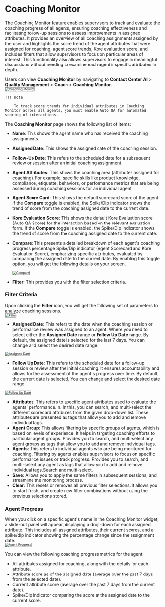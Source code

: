 
# Coaching Monitor

The Coaching Monitor feature enables supervisors to track and evaluate the coaching progress of all agents, ensuring coaching effectiveness and facilitating follow-up sessions to assess improvements in assigned attributes. It provides an overview of all coaching assignments assigned by the user and highlights the score trend of the agent attributes that were assigned for coaching, agent score trends, Kore evaluation score, and includes filters that allow supervisors to focus on particular areas of interest. This functionality also allows supervisors to engage in meaningful discussions without needing to examine each agent’s specific attributes in depth.

Users can view **Coaching Monitor** by navigating to **Contact Center AI** > **Quality Management** > **Coach** > **Coaching Monitor**.  
<img src="../coaching-monitor/images/coaching-monitor-landing-page.png" alt="Coaching Monitor" title="Coaching Monitor" style="border: 1px solid gray; zoom:70%;">

    !!! note

        To track score trends for individual attributes in Coaching Monitor across all agents, you must enable Auto QA for automated scoring of interactions.

The **Coaching Monitor** page shows the following list of items:

* **Name**: This shows the agent name who has received the coaching assignments.
* **Assigned Date**: This shows the assigned date of the coaching session.
* **Follow-Up Date**: This refers to the scheduled date for a subsequent review or session after an initial coaching assignment.
* **Agent Attributes**: This shows the coaching area (attributes assigned for coaching). For example, specific skills like product knowledge, compliance, etiquette, behaviors, or performance metrics that are being assessed during coaching sessions for an individual agent.
* **Agent Score Card**: This shows the default scorecard score of the agent. If the **Compare** toggle is enabled, the Spike/Dip indicator shows the trend of score from the coaching assigned date to the current date.
* **Kore Evaluation Score**: This shows the default Kore Evaluation score (Auto QA Score) for the interaction based on the relevant evaluation form. If the **Compare** toggle is enabled, the Spike/Dip indicator shows the trend of score from the coaching assigned date to the current date.
* **Compare**: This presents a detailed breakdown of each agent's coaching progress percentage Spike/Dip indicator (Agent Scorecard and Kore Evaluation Score), emphasizing specific attributes, evaluated by comparing the assigned date to the current date. By enabling this toggle option, you will get the following details on your screen.  

    <img src="../coaching-monitor/images/coaching-monitor-compare.png" alt="Compare" title="Compare" style="border: 1px solid gray; zoom:70%;">

* **Filter**: This provides you with the filter selection criteria.

### Filter Criteria

Upon clicking the **Filter** icon, you will get the following set of parameters to analyze coaching sessions.   
    <img src="../coaching-monitor/images/coaching-monitor-filter.png" alt="Filter" title="Filter" style="border: 1px solid gray; zoom:70%;">

* **Assigned Date**: This refers to the date when the coaching session or performance review was assigned to an agent. Where you need to select either the **Assigned Date** range or **Follow Up Date** range. By default, the assigned date is selected for the last 7 days. You can change and select the desired date range.  
<img src="../coaching-monitor/images/coaching-monitor-filter-assign-date.png" alt="Assigned Date" title="Assigned Date" style="border: 1px solid gray; zoom:70%;">

* **Follow Up Date**: This refers to the scheduled date for a follow-up session or review after the initial coaching. It ensures accountability and allows for the assessment of the agent's progress over time. By default, the current date is selected. You can change and select the desired date range.  
<img src="../coaching-monitor/images/coaching-monitor-filter-follow-up-date.png" alt="Follow Up Date" title="Follow Up Date" style="border: 1px solid gray; zoom:70%;">

* **Attributes**: This refers to specific agent attributes used to evaluate the agents' performance. n. In this, you can search, and multi-select the different scorecard attributes from the given drop-down list. These attributes are presented as tags that allow you to add and remove individual tags. 
* **Agent Group**: This allows filtering by specific groups of agents, which is based on levels of experience. It helps in targeting coaching efforts to particular agent groups. Provides you to search, and multi-select any agent groups as tags that allow you to add and remove individual tags.
* **Agents**:  This refers to individual agents who are being monitored for coaching. Filtering by agents enables supervisors to focus on specific performance issues or track progress. Provides you to search, and multi-select any agent as tags that allow you to add and remove individual tags.Search and multi-select.
* **Save**: Allows you to apply the same filters in subsequent sessions, and streamline the monitoring process.
* **Clear**: This resets or removes all previous filter selections. It allows you to start fresh, and create new filter combinations without using the previous selections stored.

### Agent Progress

When you click on a specific agent's name in the Coaching Monitor widget, a slide-out panel will appear, displaying a drop-down for each assigned attribute. This includes all assigned attributes, their current scores, and a spike/dip indicator showing the percentage change since the assignment date.  
    <img src="../coaching-monitor/images/coaching-monitor-agent-progress.png" alt="Agent Progress" title="Agent Progress" style="border: 1px solid gray; zoom:70%;">

You can view the following coaching progress metrics for the agent:

* All attributes assigned for coaching, along with the details for each attribute.
* Attribute score as of the assigned date (average over the past 7 days from the selected date).
* Current attribute score (average over the past 7 days from the current date).
* Spike/Dip indicator comparing the score at the assigned date to the current score.